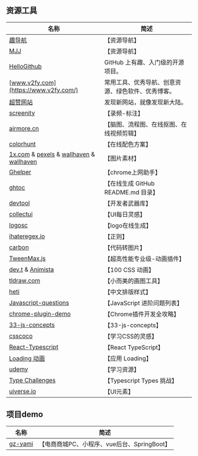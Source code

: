 
## 资源工具

名称 | 简述 
---- | ----- 
[趣导航](https://www.qssily.com/) | 【资源导航】
[MJJ](https://www.mjjloc.com/?ivk_sa=1024320u) | 【资源导航】
[HelloGithub](https://github.com/521xueweihan/HelloGitHub) | GitHub 上有趣、入门级的开源项目。
[www.v2fy.com](https://www.v2fy.com/) | 常用工具、优秀导航、创意资源、绿色软件、优秀博客。
[超赞网站](https://github.com/zhaoolee/SuperWeb) | 发现新网站，就像发现新大陆。
[screenity](https://github.com/alyssaxuu/screenity) | 【录频-标注】
[airmore.cn](https://airmore.cn) |【脑图、流程图、在线抠图、在线视频剪辑】
[colorhunt](https://colorhunt.co/) | 【在线配色方案】
[1x.com](https://1x.com/photos) & [pexels](https://www.pexels.com) & [wallhaven](https://wallhaven.cc/) & [wallhaven](https://wallhaven.cc/) | 【图片素材】
[Ghelper](http://googlehelper.net/) | 【chrome上网助手】
[ghtoc](https://sleepeatcode.com/ghtoc) |【在线生成 GitHub README.md 目录】
[devtool](https://devtool.tech/) | 【开发者武器库】
[collectui](https://collectui.com/) | 【UI每日灵感】
[logosc](https://www.logosc.cn/) | 【logo在线生成】
[ihateregex.io](https://ihateregex.io/) | 【正则】
[carbon](https://carbon.now.sh/) |【代码转图片】
[TweenMax.js](https://www.tweenmax.com.cn/index.html) | 【超高性能专业级-动画插件】
[dev.t](https://dev.to/afif/i-made-100-css-loaders-for-your-next-project-4eje) & [Animista](https://animista.net/)| 【100 CSS 动画】
[tldraw.com](https://www.tldraw.com/) | 【小而美的画图工具】
[heti](https://sivan.github.io/heti/) | 【中文排版样式】
[Javascript-questions](https://github.com/lydiahallie/javascript-questions) | 【JavaScript 进阶问题列表】
[chrome-plugin-demo](https://github.com/sxei/chrome-plugin-demo) | 【Chrome插件开发全攻略】
[33-js-concepts](https://github.com/stephentian/33-js-concepts) | 【33-js-concepts】
[csscoco](https://csscoco.com/inspiration/#/) | 【学习CSS的灵感】
[React-Typescript](https://react-typescript-cheatsheet.netlify.app/) | 【React TypeScript】
[Loading 动画](https://loading.io/) | 【应用 Loading】
[udemy](https://www.udemy.com/) | 【学习资源】
[Type Challenges](https://github.com/type-challenges) | 【Typescript Types 挑战】
[uiverse.io](https://uiverse.io/) | 【UI元素】

## 项目demo

名称 | 简述 
---- | -----
[gz-yami](https://github.com/gz-yami/mall4j) | 【电商商城PC、小程序、vue后台、SpringBoot】

